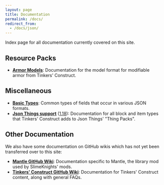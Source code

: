 ```yaml
---
layout: page
title: Documentation
permalink: /docs/
redirect_from:
  - /docs/json/
---
```


Index page for all documentation currently covered on this site.

## Resource Packs

* [**Armor Models**](json/armor-models): Documentation for the model format for modifiable armor from Tinkers' Construct.

## Miscellaneous

* [**Basic Types**](json/basic-types): Common types of fields that occur in various JSON formats.
* [**Json Things support**](json/json-things) ([1.18](json/json-things/1.18)): Documentation for all block and item types that Tinkers' Construct adds to Json Things' "Thing Packs".

## Other Documentation

We also have some documentation on GitHub wikis which has not yet been transferred over to this site:

* [**Mantle GitHub Wiki**](https://github.com/SlimeKnights/Mantle/wiki): Documentation specific to Mantle, the library mod used by SlimeKnights' mods.
* [**Tinkers' Construct GitHub Wiki**](https://github.com/SlimeKnights/TinkersConstruct/wiki): Documentation for Tinkers' Construct content, along with general FAQs.